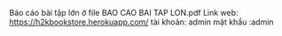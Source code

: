 Báo cáo bài tập lớn ở file BAO CAO BAI TAP LON.pdf
Link web: https://h2kbookstore.herokuapp.com/
tài khoản: admin
mật khẩu :admin


